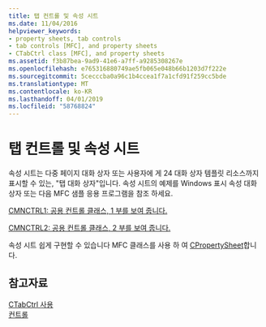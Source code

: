 ```yaml
---
title: 탭 컨트롤 및 속성 시트
ms.date: 11/04/2016
helpviewer_keywords:
- property sheets, tab controls
- tab controls [MFC], and property sheets
- CTabCtrl class [MFC], and property sheets
ms.assetid: f3b87bea-9ad9-41e6-a7ff-a9285308267e
ms.openlocfilehash: e765316880749ae5fb065e048b66b1203d7f222e
ms.sourcegitcommit: 5cecccba0a96c1b4ccea1f7a1cfd91f259cc5bde
ms.translationtype: MT
ms.contentlocale: ko-KR
ms.lasthandoff: 04/01/2019
ms.locfileid: "58768824"
---
```

# <a name="tab-controls-and-property-sheets"></a>탭 컨트롤 및 속성 시트

속성 시트는 다중 페이지 대화 상자 또는 사용자에 게 24 대화 상자 템플릿 리소스까지 표시할 수 있는, "탭 대화 상자"입니다. 속성 시트의 예제를 Windows 표시 속성 대화 상자 또는 다음 MFC 샘플 응용 프로그램을 참조 하세요.

[CMNCTRL1: 공용 컨트롤 클래스, 1 부를 보여 줍니다.](../overview/visual-cpp-samples.md)

[CMNCTRL2: 공용 컨트롤 클래스, 2 부를 보여 줍니다.](../overview/visual-cpp-samples.md)

속성 시트 쉽게 구현할 수 있습니다 MFC 클래스를 사용 하 여 [CPropertySheet](../mfc/reference/cpropertysheet-class.md)합니다.

## <a name="see-also"></a>참고자료

[CTabCtrl 사용](../mfc/using-ctabctrl.md)<br/>
[컨트롤](../mfc/controls-mfc.md)
